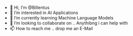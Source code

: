 - 👋 Hi, I’m @Billentus
- 👀 I’m interested in AI Applications
- 🌱 I’m currently learning Machine Language Models
- 💞️ I’m looking to collaborate on .. Anythibng i can help with 
- 📫 How to reach me .. drop me an E-Mail

<!---
Billentus/Billentus is a ✨ special ✨ repository because its `README.md` (this file) appears on your GitHub profile.
You can click the Preview link to take a look at your changes.
--->
